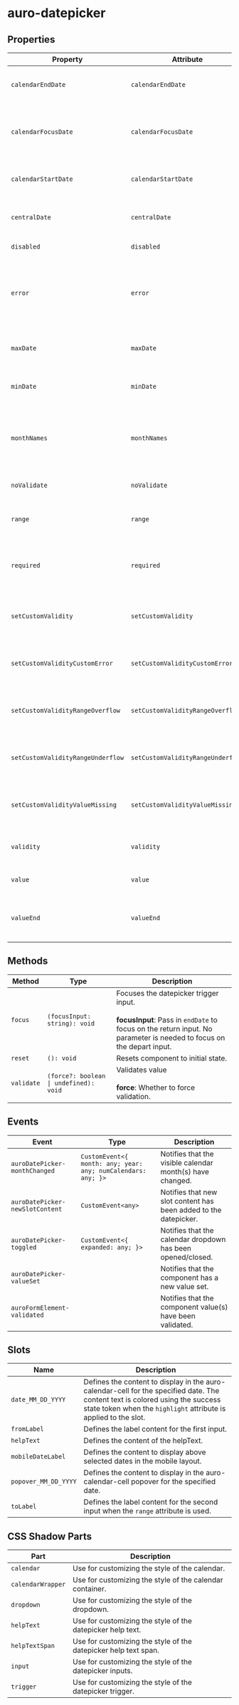 # auro-datepicker

## Properties

| Property                          | Attribute                         | Type      | Default                                          | Description                                      |
|-----------------------------------|-----------------------------------|-----------|--------------------------------------------------|--------------------------------------------------|
| `calendarEndDate`                 | `calendarEndDate`                 | `string`  | "undefined"                                      | The last date that may be displayed in the calendar. |
| `calendarFocusDate`               | `calendarFocusDate`               | `string`  | "value"                                          | The date that will first be visually rendered to the user in the calendar. |
| `calendarStartDate`               | `calendarStartDate`               | `string`  | "undefined"                                      | The first date that may be displayed in the calendar. |
| `centralDate`                     | `centralDate`                     | `string`  |                                                  | The date that determines the currently visible month. |
| `disabled`                        | `disabled`                        | `boolean` | false                                            | If set, disables the datepicker.                 |
| `error`                           | `error`                           | `string`  |                                                  | When defined, sets persistent validity to `customError` and sets the validation message to the attribute value. |
| `maxDate`                         | `maxDate`                         | `string`  |                                                  | Maximum date. All dates after will be disabled.  |
| `minDate`                         | `minDate`                         | `string`  |                                                  | Minimum date. All dates before will be disabled. |
| `monthNames`                      | `monthNames`                      | `array`   | ["January","February","March","April","May","June","July","August","September","October","November","December"] | Names of all 12 months to render in the calendar, used for localization of date string in mobile layout. |
| `noValidate`                      | `noValidate`                      | `boolean` | false                                            | If set, disables auto-validation on blur.        |
| `range`                           | `range`                           | `boolean` | false                                            | If set, turns on date range functionality in auro-calendar. |
| `required`                        | `required`                        | `boolean` | false                                            | Populates the `required` attribute on the input. Used for client-side validation. |
| `setCustomValidity`               | `setCustomValidity`               | `string`  |                                                  | Sets a custom help text message to display for all validityStates. |
| `setCustomValidityCustomError`    | `setCustomValidityCustomError`    | `string`  |                                                  | Custom help text message to display when validity = `customError`. |
| `setCustomValidityRangeOverflow`  | `setCustomValidityRangeOverflow`  | `string`  |                                                  | Custom help text message to display when validity = `rangeOverflow`. |
| `setCustomValidityRangeUnderflow` | `setCustomValidityRangeUnderflow` | `string`  |                                                  | Custom help text message to display when validity = `rangeUnderflow`. |
| `setCustomValidityValueMissing`   | `setCustomValidityValueMissing`   | `string`  |                                                  | Custom help text message to display when validity = `valueMissing`. |
| `validity`                        | `validity`                        | `string`  | "undefined"                                      | Specifies the `validityState` this element is in. |
| `value`                           | `value`                           | `string`  | "undefined"                                      | Value selected for the datepicker.               |
| `valueEnd`                        | `valueEnd`                        | `string`  | "undefined"                                      | Value selected for the second datepicker when using date range. |

## Methods

| Method     | Type                                   | Description                                      |
|------------|----------------------------------------|--------------------------------------------------|
| `focus`    | `(focusInput: string): void`           | Focuses the datepicker trigger input.<br /><br />**focusInput**: Pass in `endDate` to focus on the return input. No parameter is needed to focus on the depart input. |
| `reset`    | `(): void`                             | Resets component to initial state.               |
| `validate` | `(force?: boolean \| undefined): void` | Validates value<br /><br />**force**: Whether to force validation. |

## Events

| Event                           | Type                                             | Description                                      |
|---------------------------------|--------------------------------------------------|--------------------------------------------------|
| `auroDatePicker-monthChanged`   | `CustomEvent<{ month: any; year: any; numCalendars: any; }>` | Notifies that the visible calendar month(s) have changed. |
| `auroDatePicker-newSlotContent` | `CustomEvent<any>`                               | Notifies that new slot content has been added to the datepicker. |
| `auroDatePicker-toggled`        | `CustomEvent<{ expanded: any; }>`                | Notifies that the calendar dropdown has been opened/closed. |
| `auroDatePicker-valueSet`       |                                                  | Notifies that the component has a new value set. |
| `auroFormElement-validated`     |                                                  | Notifies that the component value(s) have been validated. |

## Slots

| Name                 | Description                                      |
|----------------------|--------------------------------------------------|
| `date_MM_DD_YYYY`    | Defines the content to display in the auro-calendar-cell for the specified date. The content text is colored using the success state token when the `highlight` attribute is applied to the slot. |
| `fromLabel`          | Defines the label content for the first input.   |
| `helpText`           | Defines the content of the helpText.             |
| `mobileDateLabel`    | Defines the content to display above selected dates in the mobile layout. |
| `popover_MM_DD_YYYY` | Defines the content to display in the auro-calendar-cell popover for the specified date. |
| `toLabel`            | Defines the label content for the second input when the `range` attribute is used. |

## CSS Shadow Parts

| Part              | Description                                      |
|-------------------|--------------------------------------------------|
| `calendar`        | Use for customizing the style of the calendar.   |
| `calendarWrapper` | Use for customizing the style of the calendar container. |
| `dropdown`        | Use for customizing the style of the dropdown.   |
| `helpText`        | Use for customizing the style of the datepicker help text. |
| `helpTextSpan`    | Use for customizing the style of the datepicker help text span. |
| `input`           | Use for customizing the style of the datepicker inputs. |
| `trigger`         | Use for customizing the style of the datepicker trigger. |
